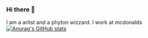 ### Hi there 👋

I am a aritst and a phyton wizzard. I work at mcdonalds
[![Anurag's GitHub stats](https://github-readme-stats.vercel.app/api?username=TieFetish)](https://github.com/anuraghazra/github-readme-stats)
